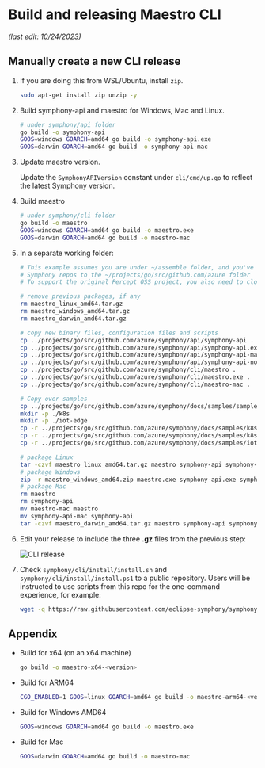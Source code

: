 # Build and releasing Maestro CLI

_(last edit: 10/24/2023)_

## Manually create a new CLI release

1. If you are doing this from WSL/Ubuntu, install `zip`.

   ```bash
   sudo apt-get install zip unzip -y
   ```

1. Build symphony-api and maestro for Windows, Mac and Linux.

   ```bash
   # under symphony/api folder
   go build -o symphony-api
   GOOS=windows GOARCH=amd64 go build -o symphony-api.exe
   GOOS=darwin GOARCH=amd64 go build -o symphony-api-mac
   ```

1. Update maestro version.

   Update the `SymphonyAPIVersion` constant under `cli/cmd/up.go` to reflect the latest Symphony version.

1. Build maestro

   ```bash
   # under symphony/cli folder
   go build -o maestro
   GOOS=windows GOARCH=amd64 go build -o maestro.exe
   GOOS=darwin GOARCH=amd64 go build -o maestro-mac
   ```

1. In a separate working folder:

   ```bash
   # This example assumes you are under ~/assemble folder, and you've checked out
   # Symphony repos to the ~/projects/go/src/github.com/azure folder
   # To support the original Percept OSS project, you also need to clone the PerceptOSS repo

   # remove previous packages, if any
   rm maestro_linux_amd64.tar.gz
   rm maestro_windows_amd64.tar.gz
   rm maestro_darwin_amd64.tar.gz

   # copy new binary files, configuration files and scripts
   cp ../projects/go/src/github.com/azure/symphony/api/symphony-api .
   cp ../projects/go/src/github.com/azure/symphony/api/symphony-api.exe .
   cp ../projects/go/src/github.com/azure/symphony/api/symphony-api-mac .
   cp ../projects/go/src/github.com/azure/symphony/api/symphony-api-no-k8s.json .
   cp ../projects/go/src/github.com/azure/symphony/cli/maestro .
   cp ../projects/go/src/github.com/azure/symphony/cli/maestro.exe .
   cp ../projects/go/src/github.com/azure/symphony/cli/maestro-mac .
   
   # Copy over samples
   cp ../projects/go/src/github.com/azure/symphony/docs/samples/samples.json .
   mkdir -p ./k8s
   mkdir -p ./iot-edge
   cp -r ../projects/go/src/github.com/azure/symphony/docs/samples/k8s/hello-world/ ./k8s/
   cp -r ../projects/go/src/github.com/azure/symphony/docs/samples/k8s/staged/ ./k8s/
   cp -r ../projects/go/src/github.com/azure/symphony/docs/samples/iot-edge/simulated-temperature-sensor/ ./iot-edge/

   # package Linux
   tar -czvf maestro_linux_amd64.tar.gz maestro symphony-api symphony-api-no-k8s.json samples.json k8s iot-edge
   # package Windows
   zip -r maestro_windows_amd64.zip maestro.exe symphony-api.exe symphony-api-no-k8s.json samples.json k8s iot-edge
   # package Mac
   rm maestro
   rm symphony-api
   mv maestro-mac maestro
   mv symphony-api-mac symphony-api
   tar -czvf maestro_darwin_amd64.tar.gz maestro symphony-api symphony-api-no-k8s.json samples.json k8s iot-edge
   ```

1. Edit your release to include the three **.gz** files from the previous step:

   ![CLI release](../images/cli-release.png)

1. Check `symphony/cli/install/install.sh` and `symphony/cli/install/install.ps1` to a public repository. Users will be instructed to use scripts from this repo for the one-command experience, for example:

   ```bash
   wget -q https://raw.githubusercontent.com/eclipse-symphony/symphony/master/cli/install/install.sh -O - | /bin/bash
   ```

## Appendix

* Build for x64 (on an x64 machine)

  ```bash
  go build -o maestro-x64-<version>
  ```

* Build for ARM64

  ```bash
  CGO_ENABLED=1 GOOS=linux GOARCH=amd64 go build -o maestro-arm64-<version>
  ```

* Build for Windows AMD64

  ```bash
  GOOS=windows GOARCH=amd64 go build -o maestro.exe
  ```

* Build for Mac

  ```bash
  GOOS=darwin GOARCH=amd64 go build -o maestro-mac
  ```
